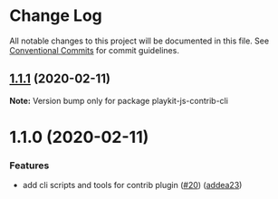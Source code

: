 # Change Log

All notable changes to this project will be documented in this file.
See [Conventional Commits](https://conventionalcommits.org) for commit guidelines.

## [1.1.1](https://github.com/kaltura/playkit-js-contrib-cli/compare/v1.1.0...v1.1.1) (2020-02-11)

**Note:** Version bump only for package playkit-js-contrib-cli





# 1.1.0 (2020-02-11)


### Features

* add cli scripts and tools for contrib plugin ([#20](https://github.com/kaltura/playkit-js-contrib-cli/issues/20)) ([addea23](https://github.com/kaltura/playkit-js-contrib-cli/commit/addea2314e64cdffd910c0d7f4ea0980220d2c00))
